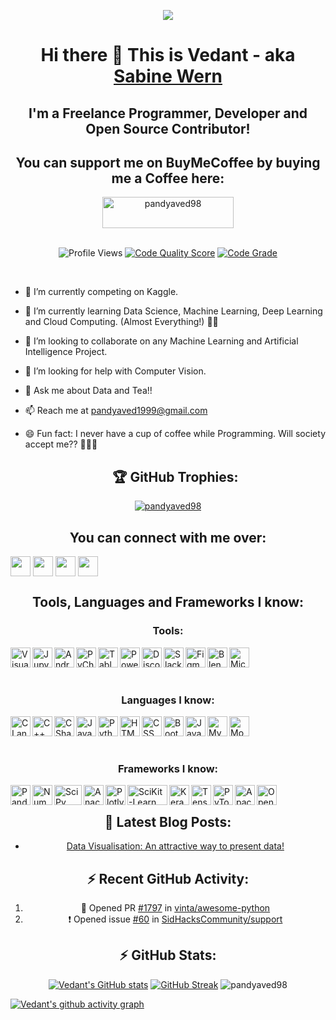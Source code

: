<p align="center"><img src="https://user-images.githubusercontent.com/32775169/119956349-a356d380-bfbe-11eb-8831-59f46a2a9a14.png" /></p>

<div align="center">
  <h1><b>Hi there 👋 This is Vedant - aka <a href="https://pandyaved98.github.io/Vedant/">Sabine Wern</a></b></h1>
</div>

<div align="center">
  <h2><b>I'm a Freelance Programmer, Developer and Open Source Contributor!</b><h2>
    <h2 align="center"><b>You can support me on BuyMeCoffee by buying me a Coffee here:</b></h2>
    <a align="center" href="https://www.buymeacoffee.com/pandyaved98"><img align="center" src="https://cdn.buymeacoffee.com/buttons/v2/default-yellow.png" height="50" width="210" alt="pandyaved98" /></a>
    </div>
    <br />
<div align="center">
  
![Profile Views](<https://komarev.com/ghpvc/?username=pandyaved98&label=Profile%20views&color=0e75b6&style=flat>)
[![Code Quality Score](<https://www.code-inspector.com/project/26038/score/svg>)](<https://frontend.code-inspector.com/public/project/26038/pandyaved98/dashboard>)
[![Code Grade](<https://www.code-inspector.com/project/26038/status/svg>)](<https://frontend.code-inspector.com/public/project/26038/pandyaved98/dashboard>)
  
</div>
<br />

- 🔭 I’m currently competing on Kaggle.
- 🌱 I’m currently learning Data Science, Machine Learning, Deep Learning and Cloud Computing. (Almost Everything!) 👨‍💻
- 👯 I’m looking to collaborate on any Machine Learning and Artificial Intelligence Project.
- 🤔 I’m looking for help with Computer Vision.
- 💬 Ask me about Data and Tea!!
- 📫 Reach me at [pandyaved1999@gmail.com](mailto:pandyaved1999@gmail.com)
- 😄 Fun fact: I never have a cup of coffee while Programming. Will society accept me?? 🤣🤣🤣
    
    <div align="center">       <h2>🏆 GitHub Trophies:</h2>
  
<p align="center"><a href="https://github.com/ryo-ma/github-profile-trophy"><img align="center" src="https://github-profile-trophy.vercel.app/?username=pandyaved98" alt="pandyaved98" /></a></p>
      
</div>

<h2 align="center"><b>You can connect with me over:</b></h2>

[<img align="center" height="32" width="32" target="blank" src="https://img.icons8.com/fluent/2x/twitter.png" style="color:#1DA1F2" />](https://www.twitter.com/MrVedPandya1)
[<img align="center" height="32" width="32" target="blank" src="https://img.icons8.com/fluent/2x/linkedin.png" style="color:#0A66C2" />](https://www.linkedin.com/in/vedant-pandya-662122135/)
[<img align="center" height="32" width="32" target="blank" src="https://img.icons8.com/bubbles/2x/github.png" style="color:#181717" />](https://www.github.com/pandyaved98)
[<img align="center" height="32" width="32" target="blank" src="https://img.icons8.com/color/2x/instagram-new.png" style="color:#E4405F" />](https://www.instagram.com/_sabine_wern_)
<br />

<h2 align="center"><b>Tools, Languages and Frameworks I know:</b></h2>

<h3 align="center"><b>Tools:</b></h3>
<img align="left" alt="Visual Studio Code" height="32" width="32" src="https://img.icons8.com/fluent/72/visual-studio-code-2019.png" />
<img align="left" alt="Jupyter Notebook" height="32" width="32" src="https://cdn.icon-icons.com/icons2/2699/PNG/128/jupyter_logo_icon_169452.png" />
<img align="left" alt="Android Studio" height="32" width="32" src="https://img.icons8.com/fluent/2x/android-os.png" />
<img align="left" alt="PyCharm" height="32" width="32" src="https://img.icons8.com/color/2x/pycharm.png" />
<img align="left" alt="Tableau" height="32" width="32" src="https://img.icons8.com/color/50/000000/tableau-software.png"/>
<img align="left" alt="Power BI" height="32" width="32" src="https://img.icons8.com/color/48/000000/power-bi.png"/>
<img align="left" alt="Discord" height="32" width="32" src="https://img.icons8.com/color/2x/discord-logo.png" />
<img align="left" alt="Slack" height="32" width="32" src="https://img.icons8.com/color/2x/slack-new.png" />
<img align="left" alt="Figma" height="32" width="32" src="https://img.icons8.com/color/2x/figma.png" />
<img align="left" alt="Blender" height="32" width="32" src="https://img.icons8.com/color/2x/blender-3d.png" />
<img align="left" alt="Microsoft SQL Server" height="32" width="32" src="https://img.icons8.com/color/2x/microsoft-sql-server.png" />

<br />
<br />
<br />


<h3 align="center"><b>Languages I know:</b></h3>
<img align="left" alt="C Language" height="32" width="32" src="https://img.icons8.com/color/2x/c-programming.png" />
<img align="left" alt="C++ Language" height="32" width="32" src="https://img.icons8.com/color/2x/c-plus-plus-logo.png" />
<img align="left" alt="C Sharp" height="32" width="32" src="https://img.icons8.com/color/2x/c-sharp-logo.png" />
<img align="left" alt="Java" height="32" width="32" src="https://img.icons8.com/color/2x/java-coffee-cup-logo.png" />
<img align="left" alt="Python" height="32" width="32" src="https://img.icons8.com/color/2x/python.png" />
<img align="left" alt="HTML" height="32" width="32" src="https://img.icons8.com/color/2x/html-5.png" />
<img align="left" alt="CSS" height="32" width="32" src="https://img.icons8.com/color/2x/css3.png" />
<img align="left" alt="Bootstrap" height="32" width="32" src="https://img.icons8.com/color/2x/bootstrap.png" />
<img align="left" alt="JavaScript" height="32" width="32" src="https://img.icons8.com/color/2x/javascript.png" />
<img align="left" alt="MySQL" height="32" width="32" src="https://img.icons8.com/fluent/2x/mysql-logo.png" />
<img align="left" alt="MongoDB" height="32" width="32" src="https://img.icons8.com/color/2x/mongodb.png" />

<br />
<br />
<br />

<h3 align="center"><b>Frameworks I know:</b></h3>

<img align="left" alt="Pandas" height="32" width="32" src="https://upload.wikimedia.org/wikipedia/commons/thumb/2/22/Pandas_mark.svg/135px-Pandas_mark.svg.png" />
<img align="left" alt="NumPy" height="32" width="32" src="https://www.vectorlogo.zone/logos/numpy/numpy-icon.svg" />
<img align="left" alt="SciPy" height="32" width="44" src="https://user-images.githubusercontent.com/32775169/119880661-196d2300-bf4a-11eb-821d-1ee9a0d29e03.png" />
<img align="left" alt="Anaconda" height="32" width="32" src="https://img.icons8.com/dusk/2x/anaconda.png" />
<img align="left" alt="Plotly" height="32" width="32" src="https://symbols.getvecta.com/stencil_92/6_plotly-icon.9c7261a075.svg" />
<img align="left" alt="SciKit-Learn" height="32" width="64" src="https://github.com/scikit-learn/scikit-learn/blob/main/doc/logos/scikit-learn-logo-notext.png" />
<img align="left" alt="Keras" height="32" width="32" src="https://upload.wikimedia.org/wikipedia/commons/thumb/a/ae/Keras_logo.svg/120px-Keras_logo.svg.png" />
<img align="left" alt="TensorFlow" height="32" width="32" src="https://img.icons8.com/color/2x/tensorflow.png" />
<img align="left" alt="PyTorch" height="32" width="32" src="https://symbols.getvecta.com/stencil_92/77_pytorch-icon.3e1681b72a.svg" />
<img align="left" alt="Apache Spark" height="32" width="32" src="https://symbols.getvecta.com/stencil_74/36_apache-spark-icon.b3f8a606f9.svg" />
<img align="left" alt="OpenCV" height="32" width="32" src="https://pics.freeicons.io/uploads/icons/png/2084117441551941714-512.png" />

<br />

<h2 align="center"><b> 📕 Latest Blog Posts: </b></h2>
<div align="center">
  
<!-- BLOG-POST-LIST:START -->
- [Data Visualisation: An attractive way to present data!](https://sabinewern.hashnode.dev/data-visualisation-an-attractive-way-to-present-data)
<!-- BLOG-POST-LIST:END -->


<h2 align="center"><b> ⚡ Recent GitHub Activity: </b></h2>
    
<!--START_SECTION:activity-->
1. 💪 Opened PR [#1797](https://github.com/vinta/awesome-python/pull/1797) in [vinta/awesome-python](https://github.com/vinta/awesome-python)
2. ❗️ Opened issue [#60](https://github.com/SidHacksCommunity/support/issues/60) in [SidHacksCommunity/support](https://github.com/SidHacksCommunity/support)
<!--END_SECTION:activity-->


<h2 align="center"><b> ⚡ GitHub Stats: </b></h2>
    
[![Vedant's GitHub stats](https://github-readme-stats-sable-zeta.vercel.app/api?username=pandyaved98&theme=dark)](https://github.com/pandyaved98/github-readme-stats) [![GitHub Streak](https://github-readme-streak-stats.herokuapp.com?user=pandyaved98&theme=dark)](https://git.io/streak-stats) <img src="https://github-readme-stats.vercel.app/api/top-langs?username=pandyaved98&show_icons=true&locale=en&layout=compact&theme=dark" alt="pandyaved98" /> 
    </div>
[![Vedant's github activity graph](https://activity-graph.herokuapp.com/graph?username=pandyaved98&theme=react-dark)](https://github.com/pandyaved98)
